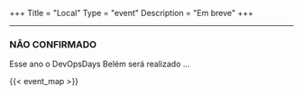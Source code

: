 +++
Title = "Local"
Type = "event"
Description = "Em breve"
+++

<hr/>
<h3><b>NÃO CONFIRMADO</b></h3>
<p>
  Esse ano o DevOpsDays Belém será realizado ...
</p>

{{< event_map >}}
